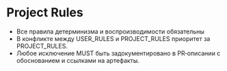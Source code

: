 # Project Rules

- Все правила детерминизма и воспроизводимости обязательны
- В конфликте между USER_RULES и PROJECT_RULES приоритет за PROJECT_RULES.
- Любое исключение MUST быть задокументировано в PR‑описании с обоснованием
  и ссылками на артефакты.

